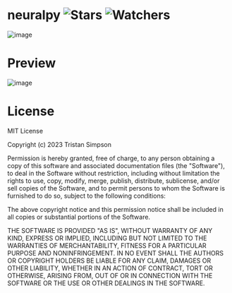 # neuralpy ![Stars](https://img.shields.io/github/stars/realTristan/neuralpy?color=brightgreen) ![Watchers](https://img.shields.io/github/watchers/realTristan/neuralpy?label=Watchers)
![image](https://github.com/realTristan/neuralpy/assets/75189508/a0913bc8-7eb9-4db1-a2b8-8c696e5cfb86)

# Preview
![image](https://github.com/realTristan/neuralpy/assets/75189508/064112b0-8311-4201-9369-fad4f31ad4be)

# License 
MIT License

Copyright (c) 2023 Tristan Simpson

Permission is hereby granted, free of charge, to any person obtaining a copy
of this software and associated documentation files (the "Software"), to deal
in the Software without restriction, including without limitation the rights
to use, copy, modify, merge, publish, distribute, sublicense, and/or sell
copies of the Software, and to permit persons to whom the Software is
furnished to do so, subject to the following conditions:

The above copyright notice and this permission notice shall be included in all
copies or substantial portions of the Software.

THE SOFTWARE IS PROVIDED "AS IS", WITHOUT WARRANTY OF ANY KIND, EXPRESS OR
IMPLIED, INCLUDING BUT NOT LIMITED TO THE WARRANTIES OF MERCHANTABILITY,
FITNESS FOR A PARTICULAR PURPOSE AND NONINFRINGEMENT. IN NO EVENT SHALL THE
AUTHORS OR COPYRIGHT HOLDERS BE LIABLE FOR ANY CLAIM, DAMAGES OR OTHER
LIABILITY, WHETHER IN AN ACTION OF CONTRACT, TORT OR OTHERWISE, ARISING FROM,
OUT OF OR IN CONNECTION WITH THE SOFTWARE OR THE USE OR OTHER DEALINGS IN THE
SOFTWARE.


